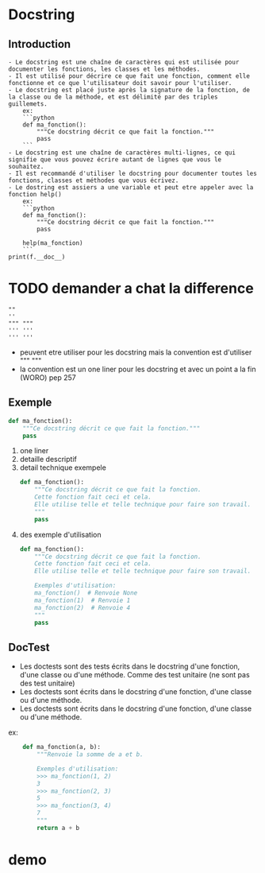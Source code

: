 # Docstring

## Introduction
    - Le docstring est une chaîne de caractères qui est utilisée pour documenter les fonctions, les classes et les méthodes.
    - Il est utilisé pour décrire ce que fait une fonction, comment elle fonctionne et ce que l'utilisateur doit savoir pour l'utiliser.
    - Le docstring est placé juste après la signature de la fonction, de la classe ou de la méthode, et est délimité par des triples guillemets.
        ex:
        ```python
        def ma_fonction():
            """Ce docstring décrit ce que fait la fonction."""
            pass
        ```
    - Le docstring est une chaîne de caractères multi-lignes, ce qui signifie que vous pouvez écrire autant de lignes que vous le souhaitez.
    - Il est recommandé d'utiliser le docstring pour documenter toutes les fonctions, classes et méthodes que vous écrivez.
    - Le dostring est assiers a une variable et peut etre appeler avec la fonction help()
        ex:
        ```python
        def ma_fonction():
            """Ce docstring décrit ce que fait la fonction."""
            pass

        help(ma_fonction)
        ```
    print(f.__doc__)

# TODO demander a chat la difference 
    ""  
    '' 
    """ """ 
    ''' '''
    ''' '''

- peuvent etre utiliser pour les docstring mais la convention est d'utiliser """ """
- la convention est un one liner pour les docstring et avec un point a la fin (WORO)  pep 257


## Exemple
```python   
def ma_fonction():
    """Ce docstring décrit ce que fait la fonction."""
    pass
```

 1. one liner
 2. detaille descriptif 
 3. detail technique
  exempele
    ```python
    def ma_fonction():
        """Ce docstring décrit ce que fait la fonction.
        Cette fonction fait ceci et cela.
        Elle utilise telle et telle technique pour faire son travail.
        """
        pass
    ```
4. des exemple d'utilisation
    ```python
    def ma_fonction():
        """Ce docstring décrit ce que fait la fonction.
        Cette fonction fait ceci et cela.
        Elle utilise telle et telle technique pour faire son travail.

        Exemples d'utilisation:
        ma_fonction()  # Renvoie None
        ma_fonction(1)  # Renvoie 1
        ma_fonction(2)  # Renvoie 4
        """
        pass
    ```

## DocTest
- Les doctests sont des tests écrits dans le docstring d'une fonction, d'une classe ou d'une méthode. Comme des test unitaire (ne sont pas des test unitaire)
- Les doctests sont écrits dans le docstring d'une fonction, d'une classe ou d'une méthode.
- Les doctests sont écrits dans le docstring d'une fonction, d'une classe ou d'une méthode.

ex:
```python
    def ma_fonction(a, b):
        """Renvoie la somme de a et b.

        Exemples d'utilisation:
        >>> ma_fonction(1, 2)
        3
        >>> ma_fonction(2, 3)
        5
        >>> ma_fonction(3, 4)
        7
        """
        return a + b
``` 

# demo 
